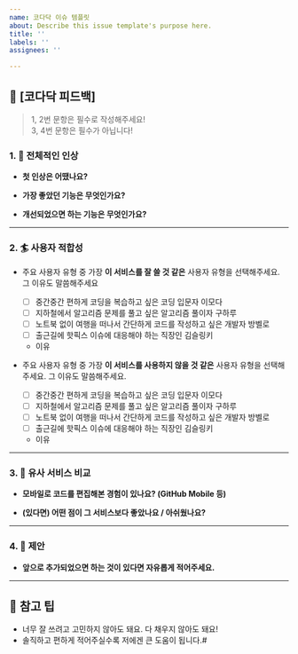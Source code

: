 ```yaml
---
name: 코다닥 이슈 템플릿
about: Describe this issue template's purpose here.
title: ''
labels: ''
assignees: ''

---
```


## **💬 [코다닥 피드백]**

> 1, 2번 문항은 필수로 작성해주세요! <br> 3, 4번 문항은 필수가 아닙니다!
> 

### **1. 🌟 전체적인 인상**

- **첫 인상은 어땠나요?**
    
    
- **가장 좋았던 기능은 무엇인가요?**
    
    
- **개선되었으면 하는 기능은 무엇인가요?**
    
    

---

### 2. 🏄 사용자 적합성

- 주요 사용자 유형 중 가장 **이 서비스를 잘 쓸 것 같은** 사용자 유형을 선택해주세요. 그 이유도 말씀해주세요
    - [ ]  중간중간 편하게 코딩을 복습하고 싶은 코딩 입문자 이모다
    - [ ]  지하철에서 알고리즘 문제를 풀고 싶은 알고리즘 풀이자 구하루
    - [ ]  노트북 없이 여행을 떠나서 간단하게 코드를 작성하고 싶은 개발자 방벨로
    - [ ]  출근길에 핫픽스 이슈에 대응해야 하는 직장인 김슬링키
    - 이유
        
        
- 주요 사용자 유형 중 가장 **이 서비스를 사용하지 않을 것 같은** 사용자 유형을 선택해주세요. 그 이유도 말씀해주세요.
    - [ ]  중간중간 편하게 코딩을 복습하고 싶은 코딩 입문자 이모다
    - [ ]  지하철에서 알고리즘 문제를 풀고 싶은 알고리즘 풀이자 구하루
    - [ ]  노트북 없이 여행을 떠나서 간단하게 코드를 작성하고 싶은 개발자 방벨로
    - [ ]  출근길에 핫픽스 이슈에 대응해야 하는 직장인 김슬링키
    - 이유
        
       
---

### 3. 👀 유사 서비스 비교

- **모바일로 코드를 편집해본 경험이 있나요? (GitHub Mobile 등)**
    
    
- **(있다면) 어떤 점이 그 서비스보다 좋았나요 / 아쉬웠나요?**
    
    

---

### **4. 🧠  제안**

- **앞으로 추가되었으면 하는 것이 있다면 자유롭게 적어주세요.**
    
    

---

## **📌 참고 팁**

- 너무 잘 쓰려고 고민하지 않아도 돼요. 다 채우지 않아도 돼요!
- 솔직하고 편하게 적어주실수록 저에겐 큰 도움이 됩니다.#
